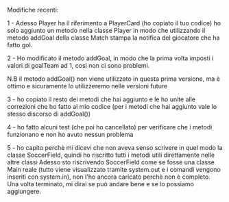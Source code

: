 Modifiche recenti:

1 - Adesso Player ha il riferimento a PlayerCard (ho copiato il tuo codice)
ho solo aggiunto un metodo nella classe Player in modo che utilizzando il metodo addGoal della classe Match stampa la notifica del giocatore che ha fatto gol.

2 - Ho modificato il metodo addGoal, in modo che la prima volta imposti i valori di goalTeam ad 1, cosi non ci sono problemi.

N.B il metodo addGoal() non viene utilizzato in questa prima versione, ma è ottimo e sicuramente lo utilizzeremo nelle versioni future

3 - ho copiato il resto dei metodi che hai aggiunto e le ho unite alle correzioni che ho fatto al mio codice (per i metodi che hai aggiunto vale lo stesso discorso di addGoal())

4 - ho fatto alcuni test (che poi ho cancellato) per verificare che i metodi funzionano e non ho avuto nessun problema

5 - ho capito perchè mi dicevi che non aveva senso scrivere in quel modo la classe SoccerField, quindi ho riscritto tutti i metodi utili direttamente nelle altre classi
Adesso sto riscrivendo SoccerField come se fosse una classe Main reale (tutto viene visualizzato tramite system.out e i comandi vengono inseriti con system.in), non l'ho ancora caricato perchè non è completo.
Una volta terminato, mi dirai se può andare bene e se lo possiamo aggiungere. 
